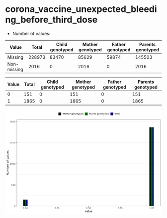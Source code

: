 # corona_vaccine_unexpected_bleeding_before_third_dose
- Number of values:

| Value | Total | Child genotyped | Mother genotyped | Father genotyped | Parents genotyped |
| ----- | ----- | --------------- | ---------------- | ---------------- |---------------- |
| Missing | 228973 | 83470 | 85629 | 59874 | 145503 |
| Non-missing | 2016 | 0 | 2016 | 0 | 2016 |

| Value | Total | Child genotyped | Mother genotyped | Father genotyped | Parents genotyped |
| ----- | ----- | --------------- | ---------------- | ---------------- |---------------- |
| 0 | 151 | 0 | 151 | 0 | 151 |
| 1 | 1865 | 0 | 1865 | 0 | 1865 |



![](corona_vaccine_unexpected_bleeding_before_third_dose_n.png)




